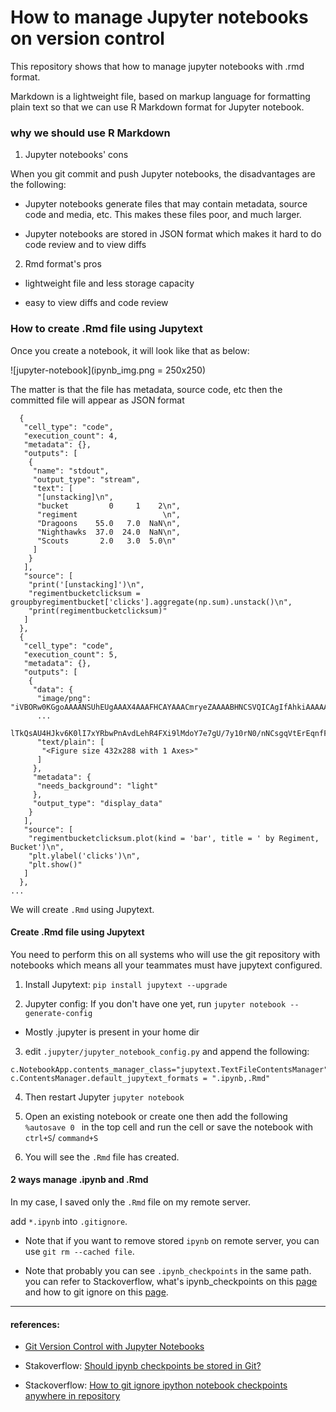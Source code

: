 # How to manage Jupyter notebooks on version control

This repository shows that how to manage jupyter notebooks with .rmd format.

Markdown is a lightweight file, based on markup language for formatting plain text so that we can use R Markdown format for Jupyter notebook.

### why we should use R Markdown

1. Jupyter notebooks' cons

When you git commit and push Jupyter notebooks, the disadvantages are the following:

- Jupyter notebooks generate files that may contain metadata, source code and media, etc. This makes these files poor, and much larger.

- Jupyter notebooks are stored in JSON format which makes it hard to do code review and to view diffs

2. Rmd format's pros

- lightweight file and less storage capacity

- easy to view diffs and code review

### How to create .Rmd file using Jupytext

Once you create a notebook, it will look like that as below:

![jupyter-notebook](ipynb_img.png = 250x250)

The matter is that the file has metadata, source code, etc then the committed file will appear as JSON format
```
  {
   "cell_type": "code",
   "execution_count": 4,
   "metadata": {},
   "outputs": [
    {
     "name": "stdout",
     "output_type": "stream",
     "text": [
      "[unstacking]\n",
      "bucket         0     1    2\n",
      "regiment                   \n",
      "Dragoons    55.0   7.0  NaN\n",
      "Nighthawks  37.0  24.0  NaN\n",
      "Scouts       2.0   3.0  5.0\n"
     ]
    }
   ],
   "source": [
    "print('[unstacking]')\n",
    "regimentbucketclicksum = groupbyregimentbucket['clicks'].aggregate(np.sum).unstack()\n",
    "print(regimentbucketclicksum)"
   ]
  },
  {
   "cell_type": "code",
   "execution_count": 5,
   "metadata": {},
   "outputs": [
    {
     "data": {
      "image/png": "iVBORw0KGgoAAAANSUhEUgAAAX4AAAFHCAYAAACmryeZAAAABHNCSVQICAgIfAhkiAAAAAlwSFlzAAALEgAACxIB0t1+/AAAADh0RVh0U29mdHdhcmUAbWF0cGxvdGxpYiB2ZXJzaW9uMy4xLjEsIGh0dHA6Ly9tYXRwbG90bGliLm9yZy8QZhcZAAAgAElEQVR4nO3de5hVZf3A7wQEQ9GxBrgdmCPdLsjgIURcVNErImIp4A7gOMK2rozIp5M9/0VMLSNY7flgvR9eJPk/fxmMd9PSOoDfAr4fEQsj4jVEfH79TfRj4BDgQML/gB/
      ...
      lTkQsAU4HJkv6K0lI7xYRbwPnAvdLehR4FXi9lMdoY7e7gU/7y10rN0/nNCsgqVtErEqnfF4HzI+Iq7Ouy6yU3OM3W9/nJM0GngV6kMzyMdukuMdvZpYz7vGbmeWMg9/MLGcc/GZmOePgNzPLGQe/mVnOOPjNzHLmfwHVe+j5TU85VwAAAABJRU5ErkJggg==\n",
      "text/plain": [
       "<Figure size 432x288 with 1 Axes>"
      ]
     },
     "metadata": {
      "needs_background": "light"
     },
     "output_type": "display_data"
    }
   ],
   "source": [
    "regimentbucketclicksum.plot(kind = 'bar', title = ' by Regiment, Bucket')\n",
    "plt.ylabel('clicks')\n",
    "plt.show()"
   ]
  },
...
```

We will create `.Rmd` using Jupytext.

#### Create .Rmd file using Jupytext

You need to perform this on all systems who will use the git repository with notebooks which means all your teammates must have jupytext configured.

1. Install Jupytext: `pip install jupytext --upgrade`

2. Jupyter config: If you don't have one yet, run `jupyter notebook --generate-config`

  - Mostly .jupyter is present in your home dir

3. edit `.jupyter/jupyter_notebook_config.py` and append the following:

```
c.NotebookApp.contents_manager_class="jupytext.TextFileContentsManager"
c.ContentsManager.default_jupytext_formats = ".ipynb,.Rmd"
```

4. Then restart Jupyter `jupyter notebook`

5. Open an existing notebook or create one then add the following `%autosave 0
` in the top cell and run the cell or save the notebook with `ctrl+S`/ `command+S`

6. You will see the `.Rmd` file has created.

#### 2 ways manage .ipynb and .Rmd

In my case, I saved only the `.Rmd` file on my remote server.

add `*.ipynb` into `.gitignore`.

- Note that if you want to remove stored `ipynb` on remote server, you can use `git rm --cached file`.

- Note that probably you can see `.ipynb_checkpoints` in the same path. you can refer to Stackoverflow, what's ipynb_checkpoints on this [page](https://stackoverflow.com/questions/36306017/should-ipynb-checkpoints-be-stored-in-git/39997938) and how to git ignore on this [page](https://stackoverflow.com/questions/35916658/how-to-git-ignore-ipython-notebook-checkpoints-anywhere-in-repository).

---

#### references:

- [Git Version Control with Jupyter Notebooks](https://towardsdatascience.com/version-control-with-jupyter-notebooks-f096f4d7035a)

- Stakoverflow: [Should ipynb checkpoints be stored in Git?](https://stackoverflow.com/questions/36306017/should-ipynb-checkpoints-be-stored-in-git/39997938)

- Stackoverflow: [How to git ignore ipython notebook checkpoints anywhere in repository](https://stackoverflow.com/questions/35916658/how-to-git-ignore-ipython-notebook-checkpoints-anywhere-in-repository)
